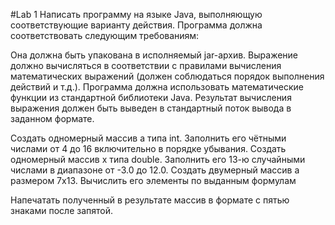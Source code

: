 #Lab 1
Написать программу на языке Java, выполняющую соответствующие варианту действия. Программа должна соответствовать следующим требованиям:

Она должна быть упакована в исполняемый jar-архив.
Выражение должно вычисляться в соответствии с правилами вычисления математических выражений (должен соблюдаться порядок выполнения действий и т.д.).
Программа должна использовать математические функции из стандартной библиотеки Java.
Результат вычисления выражения должен быть выведен в стандартный поток вывода в заданном формате.

Создать одномерный массив a типа int. Заполнить его чётными числами от 4 до 16 включительно в порядке убывания.
Создать одномерный массив x типа double. Заполнить его 13-ю случайными числами в диапазоне от -3.0 до 12.0.
Создать двумерный массив a размером 7x13. Вычислить его элементы по выданным формулам

Напечатать полученный в результате массив в формате с пятью знаками после запятой.
